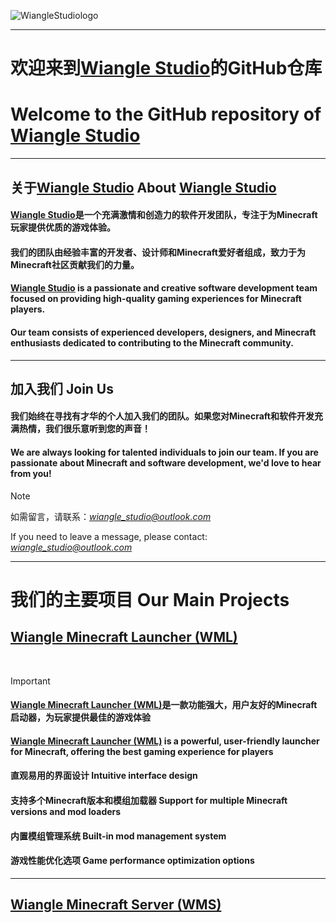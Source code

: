 ![WiangleStudiologo](https://wiangle.github.io/WiangleStudiologo.png)

------



# **欢迎来到[Wiangle Studio](https://wiangle.github.io)的GitHub仓库**

# **Welcome to the GitHub repository of  [Wiangle Studio](https://wiangle.github.io)**



------





## 关于[Wiangle Studio](https://wiangle.github.io)                                        About **[Wiangle Studio](https://wiangle.github.io/)**



#### [Wiangle Studio](https://wiangle.github.io/)是一个充满激情和创造力的软件开发团队，专注于为Minecraft玩家提供优质的游戏体验。

#### 我们的团队由经验丰富的开发者、设计师和Minecraft爱好者组成，致力于为Minecraft社区贡献我们的力量。

#### [Wiangle Studio](https://wiangle.github.io/) is a passionate and creative software development team focused on providing high-quality gaming experiences for Minecraft players.

#### Our team consists of experienced developers, designers, and Minecraft enthusiasts dedicated to contributing to the Minecraft community.



------





## 加入我们                                                                  Join Us



#### 我们始终在寻找有才华的个人加入我们的团队。如果您对Minecraft和软件开发充满热情，我们很乐意听到您的声音！

#### We are always looking for talented individuals to join our team. If you are passionate about Minecraft and software development, we'd love to hear from you!

> [!NOTE]
>
> 如需留言，请联系：*wiangle_studio@outlook.com*
>
> If you need to leave a message, please contact: *wiangle_studio@outlook.com*



------

# 我们的主要项目                                                 Our Main Projects



## **[Wiangle Minecraft Launcher (WML)](https://wiangle.github.io/WML.html)**

​		

> [!IMPORTANT]
>
> #### 			[Wiangle Minecraft Launcher (WML)](https://wiangle.github.io/WML.html)是一款功能强大，用户友好的Minecraft启动器，为玩家提供最佳的游戏体验
>
> #### 			[Wiangle Minecraft Launcher (WML)](https://wiangle.github.io/WML.html) is a powerful, user-friendly launcher for Minecraft, offering the best gaming experience for players
>
> #### 					直观易用的界面设计          Intuitive interface design
>
> #### 					支持多个Minecraft版本和模组加载器          Support for multiple Minecraft versions and mod loaders
>
> #### 					内置模组管理系统          Built-in mod management system
>
> #### 					游戏性能优化选项          Game performance optimization options



------



## 	**[Wiangle Minecraft Server (WMS)](https://wiangle.github.io/WMS.html)**



